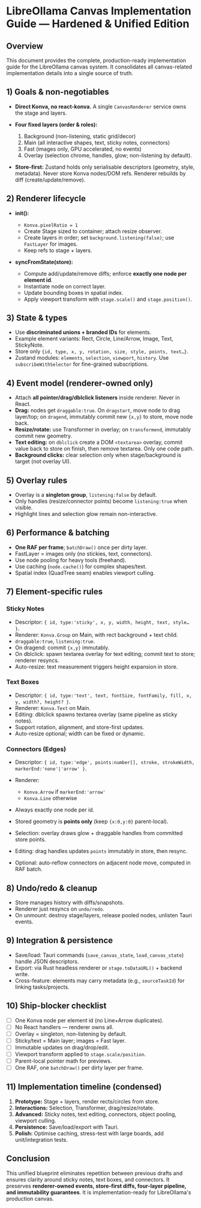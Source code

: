 # LibreOllama Canvas Implementation Guide — Hardened & Unified Edition

## Overview

This document provides the complete, production-ready implementation guide for the LibreOllama canvas system. It consolidates all canvas-related implementation details into a single source of truth.

## 1) Goals & non-negotiables

* **Direct Konva, no react-konva.** A single `CanvasRenderer` service owns the stage and layers.
* **Four fixed layers (order & roles):**

  1. Background (non-listening, static grid/decor)
  2. Main (all interactive shapes, text, sticky notes, connectors)
  3. Fast (images only, GPU accelerated, no events)
  4. Overlay (selection chrome, handles, glow; non-listening by default).
* **Store-first:** Zustand holds only serialisable descriptors (geometry, style, metadata). Never store Konva nodes/DOM refs. Renderer rebuilds by diff (create/update/remove).

## 2) Renderer lifecycle

* **init():**

  * `Konva.pixelRatio = 1`
  * Create Stage sized to container; attach resize observer.
  * Create layers in order; set `background.listening(false)`; use `FastLayer` for images.
  * Keep refs to stage + layers.

* **syncFromState(store):**

  * Compute add/update/remove diffs; enforce **exactly one node per element id**.
  * Instantiate node on correct layer.
  * Update bounding boxes in spatial index.
  * Apply viewport transform with `stage.scale()` and `stage.position()`.

## 3) State & types

* Use **discriminated unions + branded IDs** for elements.
* Example element variants: Rect, Circle, Line/Arrow, Image, Text, StickyNote.
* Store only `{id, type, x, y, rotation, size, style, points, text…}`.
* Zustand modules: `elements`, `selection`, `viewport`, `history`. Use `subscribeWithSelector` for fine-grained subscriptions.

## 4) Event model (renderer-owned only)

* Attach **all pointer/drag/dblclick listeners** inside renderer. Never in React.
* **Drag:** nodes get `draggable:true`. On `dragstart`, move node to drag layer/top; on `dragend`, immutably commit new `{x,y}` to store, move node back.
* **Resize/rotate:** use Transformer in overlay; on `transformend`, immutably commit new geometry.
* **Text editing:** on `dblclick` create a DOM `<textarea>` overlay, commit value back to store on finish, then remove textarea. Only one code path.
* **Background clicks:** clear selection only when stage/background is target (not overlay UI).

## 5) Overlay rules

* Overlay is a **singleton group**, `listening:false` by default.
* Only handles (resize/connector points) become `listening:true` when visible.
* Highlight lines and selection glow remain non-interactive.

## 6) Performance & batching

* **One RAF per frame**; `batchDraw()` once per dirty layer.
* FastLayer = images only (no stickies, text, connectors).
* Use node pooling for heavy tools (freehand).
* Use caching (`node.cache()`) for complex shapes/text.
* Spatial index (QuadTree seam) enables viewport culling.

## 7) Element-specific rules

### Sticky Notes

* Descriptor: `{ id, type:'sticky', x, y, width, height, text, style… }`.
* Renderer: `Konva.Group` on Main, with rect background + text child.
* `draggable:true`, `listening:true`.
* On dragend: commit `{x,y}` immutably.
* On dblclick: spawn textarea overlay for text editing; commit text to store; renderer resyncs.
* Auto-resize: text measurement triggers height expansion in store.

### Text Boxes

* Descriptor: `{ id, type:'text', text, fontSize, fontFamily, fill, x, y, width?, height? }`.
* Renderer: `Konva.Text` on Main.
* Editing: dblclick spawns textarea overlay (same pipeline as sticky notes).
* Support rotation, alignment, and store-first updates.
* Auto-resize optional; width can be fixed or dynamic.

### Connectors (Edges)

* Descriptor: `{ id, type:'edge', points:number[], stroke, strokeWidth, markerEnd:'none'|'arrow' }`.
* Renderer:

  * `Konva.Arrow` if `markerEnd:'arrow'`
  * `Konva.Line` otherwise
* Always exactly one node per id.
* Stored geometry is **points only** (keep `{x:0,y:0}` parent-local).
* Selection: overlay draws glow + draggable handles from committed store points.
* Editing: drag handles updates `points` immutably in store, then resync.
* Optional: auto-reflow connectors on adjacent node move, computed in RAF batch.

## 8) Undo/redo & cleanup

* Store manages history with diffs/snapshots.
* Renderer just resyncs on `undo/redo`.
* On unmount: destroy stage/layers, release pooled nodes, unlisten Tauri events.

## 9) Integration & persistence

* Save/load: Tauri commands (`save_canvas_state`, `load_canvas_state`) handle JSON descriptors.
* Export: via Rust headless renderer or `stage.toDataURL()` + backend write.
* Cross-feature: elements may carry metadata (e.g., `sourceTaskId`) for linking tasks/projects.

## 10) Ship-blocker checklist

* [ ] One Konva node per element id (no Line+Arrow duplicates).
* [ ] No React handlers — renderer owns all.
* [ ] Overlay = singleton, non-listening by default.
* [ ] Sticky/text = Main layer; images = Fast layer.
* [ ] Immutable updates on drag/drop/edit.
* [ ] Viewport transform applied to `stage.scale/position`.
* [ ] Parent-local pointer math for previews.
* [ ] One RAF, one `batchDraw()` per dirty layer per frame.

## 11) Implementation timeline (condensed)

1. **Prototype:** Stage + layers, render rects/circles from store.
2. **Interactions:** Selection, Transformer, drag/resize/rotate.
3. **Advanced:** Sticky notes, text editing, connectors, object pooling, viewport culling.
4. **Persistence:** Save/load/export with Tauri.
5. **Polish:** Optimise caching, stress-test with large boards, add unit/integration tests.

## Conclusion

This unified blueprint eliminates repetition between previous drafts and ensures clarity around sticky notes, text boxes, and connectors. It preserves **renderer-owned events, store-first diffs, four-layer pipeline, and immutability guarantees**. It is implementation-ready for LibreOllama's production canvas.
